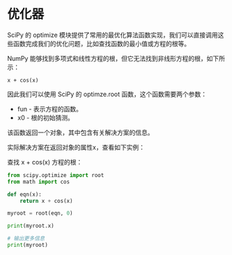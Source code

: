 # 优化器

SciPy 的 optimize 模块提供了常用的最优化算法函数实现，我们可以直接调用这些函数完成我们的优化问题，比如查找函数的最小值或方程的根等。

NumPy 能够找到多项式和线性方程的根，但它无法找到非线形方程的根，如下所示：

```
x + cos(x)
```

因此我们可以使用 SciPy 的 optimze.root 函数，这个函数需要两个参数：

* fun - 表示方程的函数。
* x0 - 根的初始猜测。

该函数返回一个对象，其中包含有关解决方案的信息。

实际解决方案在返回对象的属性x，查看如下实例：

查找 x + cos(x) 方程的根：

```python
from scipy.optimize import root
from math import cos

def eqn(x):
    return x + cos(x)

myroot = root(eqn, 0)

print(myroot.x)

# 输出更多信息
print(myroot)
```